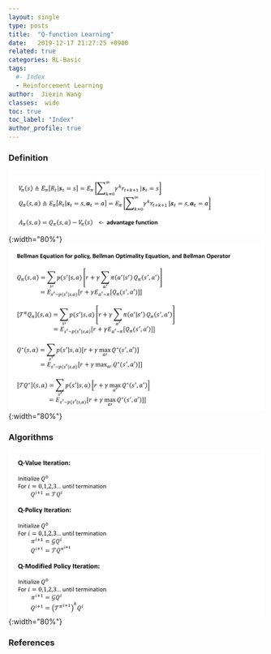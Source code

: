 ```yaml
---
layout: single
type: posts
title:  "Q-function Learning"
date:   2019-12-17 21:27:25 +0900
related: true
categories: RL-Basic
tags:
  #- Index
  - Reinforcement Learning
author:  Jiexin Wang
classes:  wide
toc: true
toc_label: "Index"
author_profile: true
---
```


### Definition

![](/assets/images/qdefinition.jpg){:width="80%"}
![](/assets/images/qdefinition2.jpg){:width="80%"}

### Algorithms

![](/assets/images/qiters.jpg){:width="80%"}


### References
